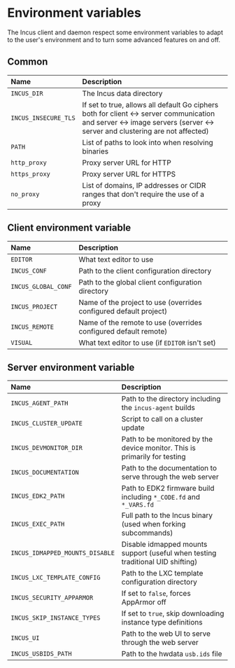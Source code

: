 # Environment variables

The Incus client and daemon respect some environment variables to adapt to
the user's environment and to turn some advanced features on and off.

## Common

| Name                 | Description                                                                        |
| :---                 | :---                                                                               |
| `INCUS_DIR`          | The Incus data directory                                                           |
| `INCUS_INSECURE_TLS` | If set to true, allows all default Go ciphers both for client <-> server communication and server <-> image servers (server <-> server and clustering are not affected) |
| `PATH`               | List of paths to look into when resolving binaries                                 |
| `http_proxy`         | Proxy server URL for HTTP                                                          |
| `https_proxy`        | Proxy server URL for HTTPS                                                         |
| `no_proxy`           | List of domains, IP addresses or CIDR ranges that don't require the use of a proxy |

## Client environment variable

| Name                | Description                                                       |
| :---                | :---                                                              |
| `EDITOR`            | What text editor to use                                           |
| `INCUS_CONF`        | Path to the client configuration directory                        |
| `INCUS_GLOBAL_CONF` | Path to the global client configuration directory                 |
| `INCUS_PROJECT`     | Name of the project to use (overrides configured default project) |
| `INCUS_REMOTE`      | Name of the remote to use (overrides configured default remote)   |
| `VISUAL`            | What text editor to use (if `EDITOR` isn't set)                   |

## Server environment variable

| Name                            | Description                                                                    |
| :---                            | :---                                                                           |
| `INCUS_AGENT_PATH`              | Path to the directory including the `incus-agent` builds                       |
| `INCUS_CLUSTER_UPDATE`          | Script to call on a cluster update                                             |
| `INCUS_DEVMONITOR_DIR`          | Path to be monitored by the device monitor. This is primarily for testing      |
| `INCUS_DOCUMENTATION`           | Path to the documentation to serve through the web server                      |
| `INCUS_EDK2_PATH`               | Path to EDK2 firmware build including `*_CODE.fd` and `*_VARS.fd`              |
| `INCUS_EXEC_PATH`               | Full path to the Incus binary (used when forking subcommands)                  |
| `INCUS_IDMAPPED_MOUNTS_DISABLE` | Disable idmapped mounts support (useful when testing traditional UID shifting) |
| `INCUS_LXC_TEMPLATE_CONFIG`     | Path to the LXC template configuration directory                               |
| `INCUS_SECURITY_APPARMOR`       | If set to `false`, forces AppArmor off                                         |
| `INCUS_SKIP_INSTANCE_TYPES`     | If set to `true`, skip downloading instance type definitions                   |
| `INCUS_UI`                      | Path to the web UI to serve through the web server                             |
| `INCUS_USBIDS_PATH`             | Path to the hwdata `usb.ids` file                                              |
